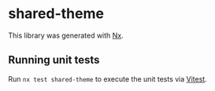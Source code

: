 # shared-theme

This library was generated with [Nx](https://nx.dev).

## Running unit tests

Run `nx test shared-theme` to execute the unit tests via [Vitest](https://vitest.dev/).
